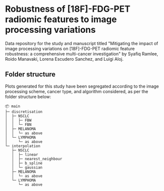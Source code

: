 # Robustness of [18F]-FDG-PET radiomic features to image processing variations

Data repository for the study and manuscript titled "Mitigating the impact of image processing variations on [18F]-FDG-PET radiomic feature robustness: a comprehensive multi-cancer investigation" by Syafiq Ramlee, Roido Manavaki, Lorena Escudero Sanchez, and Luigi Aloj.


## Folder structure

Plots generated for this study have been segregated according to the image processing scheme, cancer type, and algorithm considered, as per the folder structure below:

```
📦 main
├─ discretisation
│  ├─ NSCLC
│  │  ├─ FBW
│  │  └─ FBN
│  ├─ MELANOMA
│  │  └─ as above
│  └─ LYMPHOMA
│     └─ as above
└─ interpolation
   ├─ NSCLC
   │  ├─ linear
   │  ├─ nearest_neighbour
   │  ├─ b_spline
   │  └─ gaussian
   ├─ MELANOMA
   │  └─ as above
   └─ LYMPHOMA
      └─ as above
```


